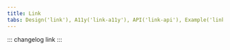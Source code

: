 ```yaml
---
title: Link
tabs: Design('link'), A11y('link-a11y'), API('link-api'), Example('link-code'), Changelog('link-changelog')
---
```


::: changelog link :::
